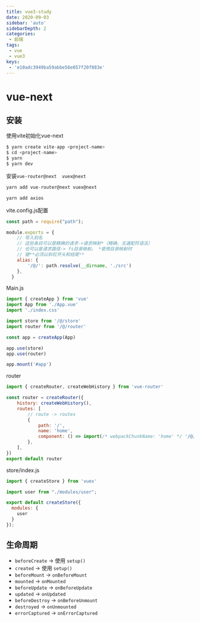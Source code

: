 ```yaml
---
title: vue3-study
date: 2020-09-03
sidebar: 'auto'
sidebarDepth: 2
categories:
 - 前端
tags:
 - vue
 - vue3
keys:
 - 'e10adc3949ba59abbe56e057f20f883e'
---
```


# vue-next
## 安装

使用vite初始化vue-next

```js
$ yarn create vite-app <project-name>
$ cd <project-name>
$ yarn
$ yarn dev
```

安装`vue-router@next  vuex@next`

```js
yarn add vue-router@next vuex@next
```

```js
yarn add axios
```



vite.config.js配置

```js
const path = require("path");

module.exports = {
    // 导入别名
    // 这些条目可以是精确的请求->请求映射*（精确，无通配符语法）
    // 也可以是请求路径-> fs目录映射。 *使用目录映射时
    // 键**必须以斜杠开头和结尾**
    alias: {
        '/@/': path.resolve(__dirname, './src')
    },
  }
```

Main.js

```js
import { createApp } from 'vue'
import App from './App.vue'
import './index.css'

import store from '/@/store'
import router from '/@/router'

const app = createApp(App)

app.use(store)
app.use(router)

app.mount('#app')

```



router

```js
import { createRouter, createWebHistory } from 'vue-router'

const router = createRouter({
    history: createWebHistory(),
    routes: [
        // route -> routes
        {
            path: '/',
            name: 'home',
            component: () => import(/* webpackChunkName: 'home' */ '/@/views/home.vue'),
        },
    ],
})
export default router
```



store/index.js

```js
import { createStore } from 'vuex'

import user from "./modules/user";

export default createStore({
  modules: {
    user
  }
});
```



## 生命周期

- `beforeCreate` -> 使用 `setup()`
- `created` -> 使用 `setup()`
- `beforeMount` -> `onBeforeMount`
- `mounted` -> `onMounted`
- `beforeUpdate` -> `onBeforeUpdate`
- `updated` -> `onUpdated`
- `beforeDestroy` -> `onBeforeUnmount`
- `destroyed` -> `onUnmounted`
- `errorCaptured` -> `onErrorCaptured`

